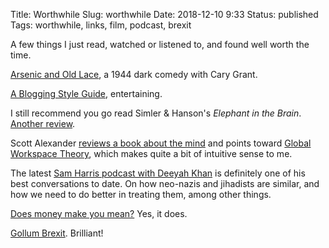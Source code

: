 Title: Worthwhile
Slug: worthwhile
Date: 2018-12-10 9:33
Status: published
Tags: worthwhile, links, film, podcast, brexit

A few things I just read, watched or listened to, and found well worth the time.

[Arsenic and Old Lace](https://en.wikipedia.org/wiki/Arsenic_and_Old_Lace_(film)), a 1944 dark comedy with Cary Grant.

[A Blogging Style Guide](https://robertheaton.com/2018/12/06/a-blogging-style-guide/), entertaining.

I still recommend you go read Simler & Hanson's *Elephant in the Brain*. [Another review](http://msls.net/2018/08/16/the-elephant-in-the-brain/).

Scott Alexander [reviews a book about the
mind](http://slatestarcodex.com/2018/11/28/book-review-the-mind-illuminated/)
and points toward [Global Workspace
Theory](https://en.wikipedia.org/wiki/Global_workspace_theory), which makes
quite a bit of intuitive sense to me.

The latest [Sam Harris podcast with Deeyah
Khan](https://samharris.org/podcasts/144-conquering-hate/) is definitely one of
his best conversations to date. On how neo-nazis and jihadists are similar, and how we
need to do better in treating them, among other things.

[Does money make you mean?](https://www.ted.com/talks/paul_piff_does_money_make_you_mean) Yes, it does.

[Gollum Brexit](https://www.youtube.com/watch?v=Tjp5OmoDYQM). Brilliant!

